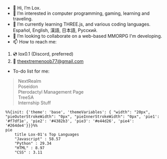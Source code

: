 - 👋 Hi, I’m Lox.
- 👀 I’m interested in computer programming, gaming, learning and traveling.
- 🌱 I’m currently learning THREE.js, and various coding languages. Español, English, 漢語, 日本語, Русский.
- 💞️ I’m looking to collaborate on a web-based MMORPG I'm developing.
- 📫 How to reach me:
1. 💿 lox0.1 (Discord, preferred)
2. 📧 theextremenoob77@gmail.com

- To-do list for me:
> NextRealm   
> Poseidon   
> Pterodactyl Management Page   
> TreeSA   
> Internship Stuff   

```mermaid
%%{init: {'theme': 'base', 'themeVariables': { "width": "20px", "pieOuterStrokeWidth": "0px", "pieInnerStrokeWidth": "0px", 'pie1': '#f7df1e', 'pie2': '#4382b3', 'pie3': '#e44d26', 'pie4': '#264de4'}}}%%
pie
    title Lox-01's Top Languages
    "Javascript" : 58.57
    "Python" : 29.34
    "HTML" : 8.97
    "CSS" : 3.11
```
